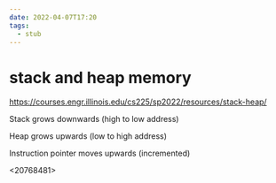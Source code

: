 ```yaml
---
date: 2022-04-07T17:20
tags: 
  - stub
---
```


# stack and heap memory

https://courses.engr.illinois.edu/cs225/sp2022/resources/stack-heap/

Stack grows downwards (high to low address)

Heap grows upwards (low to high address)

Instruction pointer moves upwards (incremented)

<b243e1eb>

<20768481>
